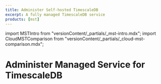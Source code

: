 ```yaml
---
title: Administer Self-hosted TimescaleDB
excerpt: A fully managed TimescaleDB service
products: [mst]
---
```


import MSTIntro from "versionContent/_partials/_mst-intro.mdx";
import CloudMSTComparison from "versionContent/_partials/_cloud-mst-comparison.mdx";

# Administer Managed Service for TimescaleDB

<MSTIntro />

<CloudMSTComparison />
